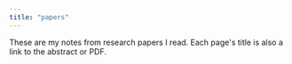 ```yaml
---
title: "papers"
---
```


These are my notes from research papers I read. Each page's title is also a link to the abstract or PDF.
